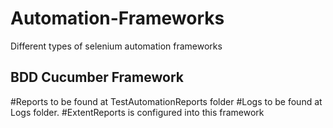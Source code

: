 # Automation-Frameworks
Different types of selenium automation frameworks

BDD Cucumber Framework
---------------------------
#Reports to be found at TestAutomationReports folder
#Logs to be found at Logs folder.
#ExtentReports is configured into this framework

